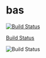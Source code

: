 # bas
[![Build Status](https://travis-ci.com/parimooa/bas.svg?token=MuKvvbbCbCihGARFt8fT&branch=development)](https://travis-ci.com/parimooa/bas)

[Build Status](https://github.com/parimooa/bas/workflows/BAS%20Devbadge.svg)

![Build Status](https://github.com/parimooa/bas/actions/workflows/pull_request.yml/badge.svg)